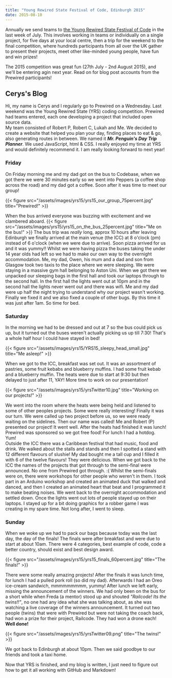 ```yaml
---
title: "Young Rewired State Festival of Code, Edinburgh 2015"
date: 2015-08-10
---
```


Annually we send teams to [the Young Rewired State Festival of Code](http://festival.yrs.io) in the last week of July. This involves working in teams or individually on a single project, for five days at your local centre, then a trip for the weekend to the final competition, where hundreds participants from all over the UK gather to present their projects, meet other like-minded young people, have fun and win prizes!

The 2015 competition was great fun (27th July - 2nd August 2015), and we'll be entering agin next year. Read on for blog post accounts from the Prewired participants!

## Cerys's Blog

Hi, my name is Cerys and I regularly go to Prewired on a Wednesday.  Last weekend was the Young Rewired State (YRS) coding competition.  Prewired had teams entered, each one developing a project that included open source data.  
My team consisted of Robert P, Robert C, Lukah and Me.  We decided to create a website that helped you plan your day, finding places to eat & go, also generating routes in between.  We named it **_Mr. Penguin's Day Trip Planner_**.  We used JavaScript, html & CSS.  I really enjoyed my time at YRS and would definitely recommend it.  I am really looking forward to next year!  

### Friday

On Friday morning me and my dad got on the bus to Codebase, when we got there we were 30 minutes early so we went into Peppers (a coffee shop across the road) and my dad got a coffee.  Soon after it was time to meet our group! 

{{< figure src="/assets/images/yrs15/yrs15_our_group_75percent.jpg" title="Prewired!" >}} 
 
When the bus arrived everyone was buzzing with excitement and we clambered aboard.
{{< figure src="/assets/images/yrs15/yrs15_on_the_bus_25percent.jpg" title="Me on the bus!" >}} 
The bus trip was *really* long, approx 10 hours after leaving Edinburgh we finally arrived at the main venue (the ICC) at 8 o'clock (pm) instead of 6 o'clock (when we were due to arrive). Soon pizza arrived for us and it was yummy!!  Whilst we were having pizza the buses taking the under 14 year olds had left so we had to make our own way to the overnight accommodation.  Me, my dad, Owen, his mum and a dad and son from Glasgow took two taxis to the place where we were sleeping.  We were staying in a massive gym hall belonging to Aston Uni.  When we got there we unpacked our sleeping bags in the first hall and took our laptops through to the second hall.  In the first hall the lights went out at 10pm and in the second hall the lights never went out and there was wifi.  Me and my dad were up half the night trying to understand why our project wasn't working. Finally we fixed it and we also fixed a couple of other bugs. By this time it was just after 1am. So time for bed.  

### Saturday

In the morning we had to be dressed and out at 7 so the bus could pick us up, but it turned out the buses weren't actually picking us up till 7:30! That's a whole half hour I could have stayed in bed!

{{< figure src="/assets/images/yrs15/YRS15_sleepy_head_small.jpg" title="Me asleep!" >}} 

When we got to the ICC, breakfast was set out.  It was an assortment of pastries, some fruit kebabs and blueberry muffins.  I had some fruit kebab and a blueberry muffin. The heats were due to start at 9:30 but then delayed to just after 11, YAY! More time to work on our presentation! 

{{< figure src="/assets/images/yrs15/yrsTwitter10.jpg" title="Working on our projects!" >}}  

We went into the room where the heats were being held and listened to some of other peoples projects. Some were really interesting!  Finally it was our turn. We were called up two project before us, so we were ready waiting on the sidelines. Then our name was called! Me and Robert (P) presented our project! It went well.  After the heats had finished it was lunch!  Prewired was sponsored so we got free food!  For lunch I had a hotdog. Yum!  
Outside the ICC there was a Caribbean festival that had music, food and drink. We walked about the stalls and stands and then I spotted a stand with 12 different flavours of slushie!  My dad bought me a tall cup and I filled it with 6 of the twelve flavours! They were delicious.  When we got back to the ICC the names of the projects that got through to the semi-final were announced. No one from Prewired got through. :(  Whilst the semi-finals were on, there were workshops for other people who weren't in them.  I took part in an Arduino workshop and created an animated duck that walked and danced, and then I created an animated heart that beat and I programmed it to make beating noises.  We went back to the overnight accommodation and settled down. Once the lights went out lots of people stayed up on their laptops. I stayed up for a bit doing graphics for a robber game I was creating in my spare time. Not long after, I went to sleep.  

### Sunday

When we woke up we had to pack our bags because today was the last day, the day of the finals!  The finals were after breakfast and were due to start at about 10am.  There were 4 categories, best example of code, code a better country, should exist and best design award. 

{{< figure src="/assets/images/yrs15/yrs15_finals_60percent.jpg" title="The finals!" >}} 

There were some really amazing projects!  After the finals it was lunch time, for lunch I had a pulled pork roll (so did my dad).  Afterwards I had an Oreo ice-cream sandwich, mmmmmmmmm, yummy!  After lunch we left early, missing the announcement of the winners.  We had only been on the bus for a short while when Freda (a mentor) stood up and shouted *"Railcode! Its the twins!!"*, no one had any idea what she was talking about, as she was watching a live coverage of the winners announcement. It turned out two people (twins) that were with Prewired but were not taking the coach back, had won a prize for their project, Railcode. They had won a drone each! **Well done!**

{{< figure src="/assets/images/yrs15/yrsTwitter09.png" title="The twins!" >}} 

We got back to Edinburgh at about 10pm.  Then we said goodbye to our friends and took a taxi home.  

Now that YRS is finished, and my blog is written, I just need to figure out how to get it all working with GitHub and Markdown!  
